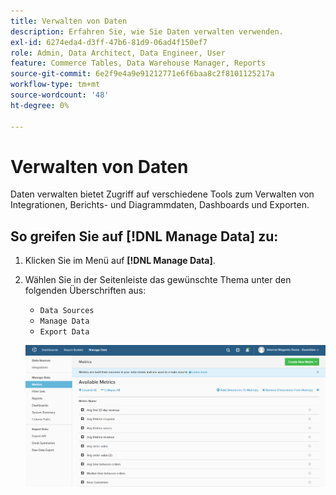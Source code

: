 ```yaml
---
title: Verwalten von Daten
description: Erfahren Sie, wie Sie Daten verwalten verwenden.
exl-id: 6274eda4-d3ff-47b6-81d9-06ad4f150ef7
role: Admin, Data Architect, Data Engineer, User
feature: Commerce Tables, Data Warehouse Manager, Reports
source-git-commit: 6e2f9e4a9e91212771e6f6baa8c2f8101125217a
workflow-type: tm+mt
source-wordcount: '48'
ht-degree: 0%

---
```


# Verwalten von Daten

Daten verwalten bietet Zugriff auf verschiedene Tools zum Verwalten von Integrationen, Berichts- und Diagrammdaten, Dashboards und Exporten.

## So greifen Sie auf [!DNL Manage Data] zu:

1. Klicken Sie im Menü auf **[!DNL Manage Data]**.

1. Wählen Sie in der Seitenleiste das gewünschte Thema unter den folgenden Überschriften aus:

   * `Data Sources`
   * `Manage Data`
   * `Export Data`

   ![Daten verwalten](../../assets/magento-bi-manage-data.png)<!--{: .zoom}-->
